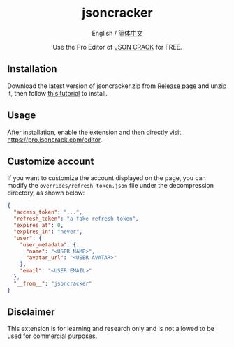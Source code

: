 <div align="center">

<h1 align="center">jsoncracker</h1>

English / [简体中文](./README_CN.md)

Use the Pro Editor of [JSON CRACK](https://pro.jsoncrack.com/) for FREE.
</div>


## Installation

Download the latest version of jsoncracker.zip from [Release page](https://github.com/jooooock/jsoncracker/releases) and unzip it, then follow [this tutorial](https://developer.chrome.com/docs/extensions/get-started/tutorial/hello-world#load-unpacked) to install.


## Usage

After installation, enable the extension and then directly visit https://pro.jsoncrack.com/editor.


## Customize account

If you want to customize the account displayed on the page, you can modify the `overrides/refresh_token.json` file under the decompression directory, as shown below:

```json
{
  "access_token": "...",
  "refresh_token": "a fake refresh token",
  "expires_at": 0,
  "expires_in": "never",
  "user": {
    "user_metadata": {
      "name": "<USER NAME>",
      "avatar_url": "<USER AVATAR>"
    },
    "email": "<USER EMAIL>"
  },
  "__from__": "jsoncracker"
}
```

## Disclaimer

This extension is for learning and research only and is not allowed to be used for commercial purposes.
